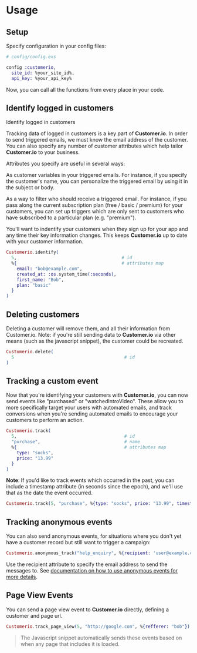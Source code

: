 # Usage

## Setup

Specify configuration in your config files:

```elixir
# config/config.exs

config :customerio,
  site_id: %your_site_id%,
  api_key: %your_api_key%
```

Now, you can call all the functions from every place in your code.

## Identify logged in customers

Identify logged in customers

Tracking data of logged in customers is a key part of **Customer.io**. In order to send triggered emails, we must know the email address of the customer. You can also specify any number of customer attributes which help tailor **Customer.io** to your business.

Attributes you specify are useful in several ways:

As customer variables in your triggered emails. For instance, if you specify the customer's name, you can personalize the triggered email by using it in the subject or body.

As a way to filter who should receive a triggered email. For instance, if you pass along the current subscription plan (free / basic / premium) for your customers, you can set up triggers which are only sent to customers who have subscribed to a particular plan (e.g. "premium").

You'll want to indentify your customers when they sign up for your app and any time their key information changes. This keeps **Customer.io** up to date with your customer information.

```elixir
Customerio.identify(
  5,                                        # id
  %{                                        # attributes map
    email: "bob@example.com",
    created_at: :os.system_time(:seconds),
    first_name: "Bob",
    plan: "basic"
  }
)
```

## Deleting customers

Deleting a customer will remove them, and all their information from Customer.io. Note: if you're still sending data to **Customer.io** via other means (such as the javascript snippet), the customer could be recreated.

```elixir
Customerio.delete(
  5                                          # id
)
```

## Tracking a custom event

Now that you're identifying your customers with **Customer.io**, you can now send events like "purchased" or "watchedIntroVideo". These allow you to more specifically target your users with automated emails, and track conversions when you're sending automated emails to encourage your customers to perform an action.

``` elixir
Customerio.track(
  5,                                         # id
  "purchase",                                # name
  %{                                         # attributes map
    type: "socks",
    price: "13.99"
  }
)
```

**Note**: If you'd like to track events which occurred in the past, you can include a timestamp attribute (in seconds since the epoch), and we'll use that as the date the event occurred.

```elixir
Customerio.track(5, "purchase", %{type: "socks", price: "13.99", timestamp: 1365436200)
```

## Tracking anonymous events

You can also send anonymous events, for situations where you don't yet have a customer record but still want to trigger a campaign:

```elixir
Customerio.anonymous_track("help_enquiry", %{recipient: 'user@example.com')
```

Use the recipient attribute to specify the email address to send the messages to. See [documentation on how to use anonymous events for more details](https://learn.customer.io/recipes/invite-emails.html).

## Page View Events

You can send a page view event to **Customer.io** directly, defining a customer and page url.

```elixir
Customerio.track_page_view(5, "http://google.com", %{refferer: "bob"})
```

> The Javascript snippet automatically sends these events based on when any page that includes it is loaded.
